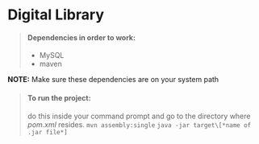 
# Digital Library

> #### Dependencies in order to work:
> 
> - MySQL
> - maven

**NOTE:** Make sure these dependencies are on your system path

> #### To run the project:
>
> do this inside your command prompt and go to the directory where *pom.xml* resides.
> `mvn assembly:single`
> `java -jar target\[*name of .jar file*]`
